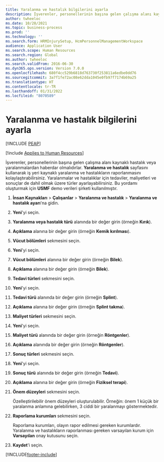 ```yaml
---
title: Yaralanma ve hastalık bilgilerini ayarla
description: İşverenler, personellerinin başına gelen çalışma alanı kaynaklı hastalık veya yaralanmalardan haberdar olmalıdırlar.
author: twheeloc
ms.date: 10/28/2021
ms.topic: business-process
ms.prod: ''
ms.technology: ''
ms.search.form: HRMInjurySetup, HcmPersonnelManagementWorkspace
audience: Application User
ms.search.scope: Human Resources
ms.search.region: Global
ms.author: twheeloc
ms.search.validFrom: 2016-06-30
ms.dyn365.ops.version: Version 7.0.0
ms.openlocfilehash: 680f4cc529b6818d763730f253811a6edbe0dd76
ms.sourcegitcommit: 3a7f1fe72ac08e62dda1045e0fb97f7174b69a25
ms.translationtype: HT
ms.contentlocale: tr-TR
ms.lasthandoff: 01/31/2022
ms.locfileid: "8070589"
---
```

# <a name="set-up-injury-and-illness-information"></a>Yaralanma ve hastalık bilgilerini ayarla


[!INCLUDE [PEAP](../includes/peap-1.md)]

[!include [Applies to Human Resources](../includes/applies-to-hr.md)]



İşverenler, personellerinin başına gelen çalışma alanı kaynaklı hastalık veya yaralanmalardan haberdar olmalıdırlar. **Yaralanma ve hastalık** sayfasını kullanarak iş yeri kaynaklı yaralanma ve hastalıkların raporlanmasını kolaylaştırabilirsiniz. Yaralanmalar ve hastalıklar için tedaviler, maliyetleri ve sonuçlar de dahil olmak üzere türler ayarlayabilirsiniz. Bu yordamı oluşturmak için **USMF** demo verileri şirketi kullanılmıştır.

1. **İnsan Kaynakları** \> **Çalışanlar** \> **Yaralanma ve hastalık** \> **Yaralanma ve hastalık ayarı**'na gidin.
2. **Yeni**'yi seçin.
3. **Yaralanma veya hastalık türü** alanında bir değer girin (örneğin **Kırık**).
4. **Açıklama** alanına bir değer girin (örneğin **Kemik kırılması**).
5. **Vücut bölümleri** sekmesini seçin.
6. **Yeni**'yi seçin.
7. **Vücut bölümleri** alanına bir değer girin (örneğin **Bilek**).
8. **Açıklama** alanına bir değer girin (örneğin **Bilek**).
9. **Tedavi türleri** sekmesini seçin.
10. **Yeni**'yi seçin.
11. **Tedavi türü** alanında bir değer girin (örneğin **Splint**).
12. **Açıklama** alanına bir değer girin (örneğin **Splint takma**).
13. **Maliyet türleri** sekmesini seçin.
14. **Yeni**'yi seçin.
15. **Maliyet türü** alanında bir değer girin (örneğin **Röntgenler**).
16. **Açıklama** alanında bir değer girin (örneğin **Röntgenler**).
17. **Sonuç türleri** sekmesini seçin.
18. **Yeni**'yi seçin.
19. **Sonuç türü** alanında bir değer girin (örneğin **Tedavi**).
20. **Açıklama** alanına bir değer girin (örneğin **Fiziksel terapi**).
21. **Önem düzeyleri** sekmesini seçin.

    Özelleştirilebilir önem düzeyleri oluşturulabilir. Örneğin: önem 1 küçük bir yaralanma anlamına gelebilirken, 3 ciddi bir yaralanmayı göstermektedir.

22. **Raporlama kurumları** sekmesini seçin.

    Raporlama kurumları, olayın rapor edilmesi gereken kurumlardır. Yaralanma ve hastalıkların raporlanması gereken varsayılan kurum için **Varsayılan** onay kutusunu seçin.

23. **Kaydet**'i seçin.



[!INCLUDE[footer-include](../includes/footer-banner.md)]
